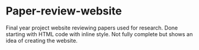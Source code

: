 # Paper-review-website
Final year project website reviewing papers used for research. Done starting with HTML code with inline style. Not fully complete but shows an idea of creating the website.
